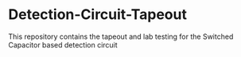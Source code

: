 # Detection-Circuit-Tapeout
This repository contains the tapeout and lab testing for the Switched Capacitor based detection circuit
